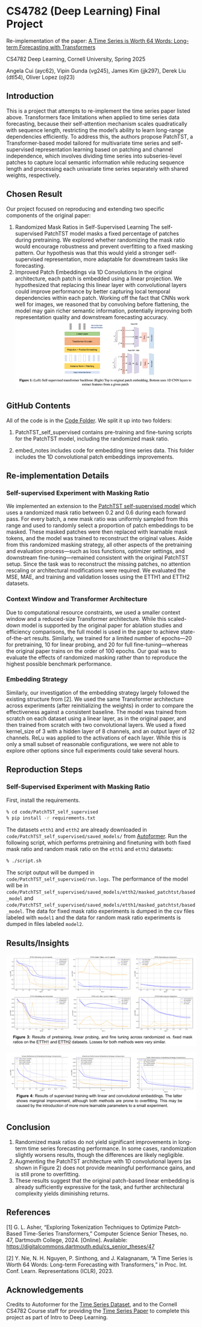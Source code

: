 # CS4782 (Deep Learning) Final Project

Re-implementation of the paper: [A Time Series is Worth 64 Words: Long-term Forecasting with Transformers](https://arxiv.org/abs/2211.14730) 

CS4782 Deep Learning, Cornell University, Spring 2025 

Angela Cui (ayc62), Vipin Gunda (vg245), James Kim (jjk297), Derek Liu (dtl54), Oliver Lopez (ojl23)

## Introduction
This is a project that attempts to re-implement the time series paper listed above. Transformers face limitations when applied to time series data forecasting, because their self-attention mechanism scales quadratically with sequence length, restricting the model’s ability to learn long-range dependencies efficiently. To address this, the authors propose PatchTST, a Transformer-based model tailored for multivariate time series and self-supervised representation learning based on patching and channel independence, which involves dividing time series into subseries-level patches to capture local semantic information while reducing sequence length and processing each univariate time series separately with shared weights, respectively.

## Chosen Result
Our project focused on reproducing and extending two specific components of the original paper: 
1) Randomized Mask Ratios in Self-Supervised Learning 
The self-supervised PatchTST model masks a fixed percentage of patches during pretraining. We explored whether randomizing the mask ratio would encourage robustness and prevent overfitting to a fixed masking pattern. Our hypothesis was that this would yield a stronger self-supervised representation, more adaptable for downstream tasks like forecasting. 
2) Improved Patch Embeddings via 1D Convolutions 
In the original architecture, each patch is embedded using a linear projection. We hypothesized that replacing this linear layer with convolutional layers could improve performance by better capturing local temporal dependencies within each patch. Working off the fact that CNNs work well for images, we reasoned that by convolving before flattening, the model may gain richer semantic information, potentially improving both representation quality and downstream forecasting accuracy.
![Alt text](results/chosen-results/chosen-result.png)

## GitHub Contents
All of the code is in the [Code Folder](https://github.com/biojameskim/timeseries-transformer/tree/main/code). We split it up into two folders:

1) PatchTST_self_supervised contains pre-training and fine-tuning scripts for the PatchTST model, including the randomized mask ratio. 

2) embed_notes includes code for embedding time series data. This folder includes the 1D convolutional patch embeddings improvements. 

## Re-implementation Details

### Self-supervised Experiment with Masking Ratio
We implemented an extension to the [PatchTST self-supervised model](https://github.com/yuqinie98/PatchTST/tree/204c21efe0b39603ad6e2ca640ef5896646ab1a9) which uses a randomized mask ratio between 0.2 and 0.6 during each forward pass. For every batch, a new mask ratio was uniformly sampled from this range and used to randomly select a proportion of patch embeddings to be masked. These masked patches were then replaced with learnable mask tokens, and the model was trained to reconstruct the original values. Aside from this randomized masking strategy, all other aspects of the pretraining and evaluation process—such as loss functions, optimizer settings, and downstream fine-tuning—remained consistent with the original PatchTST setup. Since the task was to reconstruct the missing patches, no attention rescaling or architectural modifications were required. We evaluated the MSE, MAE, and training and validation losses using the ETTH1 and ETTH2 datasets. 

### Context Window and Transformer Architecture
Due to computational resource constraints, we used a smaller context window and a reduced-size Transformer architecture. While this scaled-down model is supported by the original paper for ablation studies and efficiency comparisons, the full model is used in the paper to achieve state-of-the-art results. Similarly, we trained for a limited number of epochs—20 for pretraining, 10 for linear probing, and 20 for full fine-tuning—whereas the original paper trains on the order of 100 epochs. Our goal was to evaluate the effects of randomized masking rather than to reproduce the highest possible benchmark performance.

### Embedding Strategy
Similarly, our investigation of the embedding strategy largely followed the existing structure from [2]. We used the same Transformer architecture across experiments (after reinitializing the weights) in order to compare the effectiveness against a consistent baseline. The model was trained from scratch on each dataset using a linear layer, as in the original paper, and then trained from scratch with two convolutional layers. We used a fixed kernel_size of 3 with a hidden layer of 8 channels, and an output layer of 32 channels. ReLu was applied to the activations of each layer. While this is only a small subset of reasonable configurations, we were not able to explore other options since full experiments could take several hours.

## Reproduction Steps

### Self-Supervised Experiment with Masking Ratio
First, install the requirements. 

```bash
% cd code/PatchTST_self_supervised
% pip install -r requirements.txt
```

The datasets ``etth1`` and ``etth2`` are already downloaded in ``code/PatchTST_self_supervised/saved_models/`` from  [Autoformer](https://drive.google.com/drive/folders/1ZOYpTUa82_jCcxIdTmyr0LXQfvaM9vIy). Run the following script, which performs pretraining and finetuning with both fixed mask ratio and random mask ratio on the ``etth1`` and ``etth2`` datasets:

```bash
% ./script.sh
```

The script output will be dumped in ``code/PatchTST_self_supervised/run.logs``. The performance of the model will be in ``code/PatchTST_self_supervised/saved_models/etth2/masked_patchtst/based_model`` and ``code/PatchTST_self_supervised/saved_models/etth1/masked_patchtst/based_model``. The data for fixed mask ratio experiments is dumped in the csv files labeled with ``model1`` and the data for random mask ratio experiments is dumped in files labeled ``model2``.

## Results/Insights
![Alt text](results/figure3_masking.png)

![Alt text](results/figure4_embedding.png)

## Conclusion
1) Randomized mask ratios do not yield significant improvements in long-term time series forecasting performance. In some cases, randomization slightly worsens results, though the differences are likely negligible.
2) Augmenting the PatchTST architecture with 1D convolutional layers (as shown in Figure 2) does not provide meaningful performance gains, and is still prone to overfitting.
3) These results suggest that the original patch-based linear embedding is already sufficiently expressive for the task, and further architectural complexity yields diminishing returns.

## References
[1] G. L. Asher, “Exploring Tokenization Techniques to Optimize Patch-Based Time-Series Transformers,” Computer Science Senior Theses, no. 47, Dartmouth College, 2024. [Online]. Available: https://digitalcommons.dartmouth.edu/cs_senior_theses/47 

[2] Y. Nie, N. H. Nguyen, P. Sinthong, and J. Kalagnanam, “A Time Series is Worth 64 Words: Long-term Forecasting with Transformers,” in Proc. Int. Conf. Learn. Representations (ICLR), 2023.

## Acknowledgements
Credits to Autoformer for the [Time Series Dataset](https://drive.google.com/drive/folders/1ZOYpTUa82_jCcxIdTmyr0LXQfvaM9vIy), and to the Cornell CS4782 Course staff for providing the [Time Series Paper](https://arxiv.org/abs/2211.14730) to complete this project as part of Intro to Deep Learning.